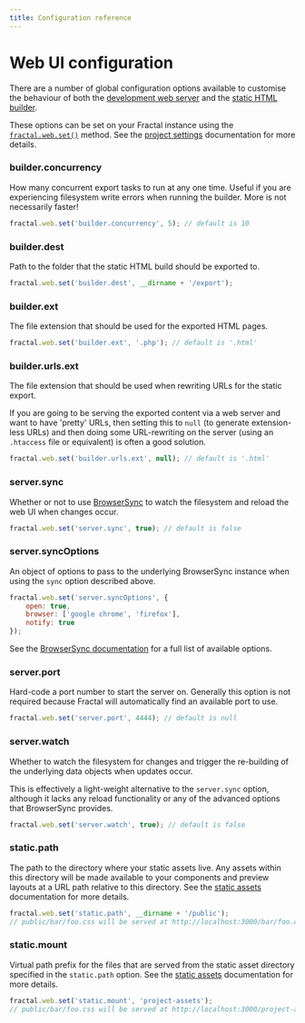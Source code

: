 ```yaml
---
title: Configuration reference
---
```


# Web UI configuration

There are a number of global configuration options available to customise the behaviour of both the [development web server](./development-server.html) and the [static HTML builder](../web/exporting-static-html.html).

These options can be set on your Fractal instance using the [`fractal.web.set()`](../../api/endpoints/fractal-web.html#set-path-value) method. See the [project settings](../project-settings.html) documentation for more details.

### builder.concurrency

How many concurrent export tasks to run at any one time. Useful if you are experiencing filesystem write errors when running the builder. More is not necessarily faster!

```js
fractal.web.set('builder.concurrency', 5); // default is 10
```

### builder.dest

Path to the folder that the static HTML build should be exported to.

```js
fractal.web.set('builder.dest', __dirname + '/export');
```

### builder.ext

The file extension that should be used for the exported HTML pages.

```js
fractal.web.set('builder.ext', '.php'); // default is '.html'
```

### builder.urls.ext

The file extension that should be used when rewriting URLs for the static export.

If you are going to be serving the exported content via a web server and want to have 'pretty' URLs, then setting this to `null` (to generate extension-less URLs) and then doing some URL-rewriting on the server (using an `.htaccess` file or equivalent) is often a good solution.

```js
fractal.web.set('builder.urls.ext', null); // default is '.html'
```

### server.sync

Whether or not to use [BrowserSync](http://browsersync.io) to watch the filesystem and reload the web UI when changes occur.

```js
fractal.web.set('server.sync', true); // default is false
```

### server.syncOptions

An object of options to pass to the underlying BrowserSync instance when using the `sync` option described above.

```js
fractal.web.set('server.syncOptions', {
    open: true,
    browser: ['google chrome', 'firefox'],
    notify: true
});
```

See the [BrowserSync documentation](https://www.browsersync.io/docs/options) for a full list of available options.

### server.port

Hard-code a port number to start the server on. Generally this option is not required because Fractal will automatically find an available port to use.

```js
fractal.web.set('server.port', 4444); // default is null
```

### server.watch

Whether to watch the filesystem for changes and trigger the re-building of the underlying data objects when updates occur.

This is effectively a light-weight alternative to the `server.sync` option, although it lacks any reload functionality or any of the advanced options that BrowserSync provides.

```js
fractal.web.set('server.watch', true); // default is false
```

### static.path

The path to the directory where your static assets live. Any assets within this directory will be made available to your components and preview layouts at a URL path relative to this directory. See the [static assets](../web/#static-assets) documentation for more details.

```js
fractal.web.set('static.path', __dirname + '/public');
// public/bar/foo.css will be served at http://localhost:3000/bar/foo.css
```

### static.mount

Virtual path prefix for the files that are served from the static asset directory specified in the `static.path` option. See the [static assets](../web/#static-assets) documentation for more details.

```js
fractal.web.set('static.mount', 'project-assets');
// public/bar/foo.css will be served at http://localhost:3000/project-assets/bar/foo.css
```

<!-- ### assets.mount -->
